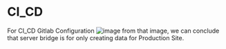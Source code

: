 # CI_CD
For CI_CD Gitlab Configuration
![image](https://github.com/user-attachments/assets/baf33b5b-dab4-4a50-9a34-046317ebc235)
from that image, we can conclude that server bridge is for only creating data for Production Site.
